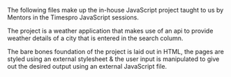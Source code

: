 The following files make up the in-house JavaScript project taught to us by Mentors in the Timespro JavaScript sessions.

The project is a weather application that makes use of an api to provide weather details of a city that is entered in the search column.

The bare bones foundation of the project is laid out in HTML, the pages are styled using an external stylesheet & the user input is manipulated to give out the desired output using an external JavaScript file.
